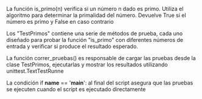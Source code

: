 La función is_primo(n) verifica si un número n dado es primo. Utiliza el algoritmo para determinar la primalidad del número. Devuelve True si el número es primo y False en caso contrario

Los "TestPrimos" contiene una serie de métodos de prueba, cada uno diseñado para probar la función "is_primo" con diferentes números de entrada y verificar si produce el resultado esperado.

La función correr_pruebas() es responsable de cargar las pruebas desde la clase TestPrimos, ejecutarlas y mostrar los resultados utilizando unittest.TextTestRunne

La condición if __name__ == '__main__': al final del script asegura que las pruebas se ejecuten cuando el script es ejecutado directamente
